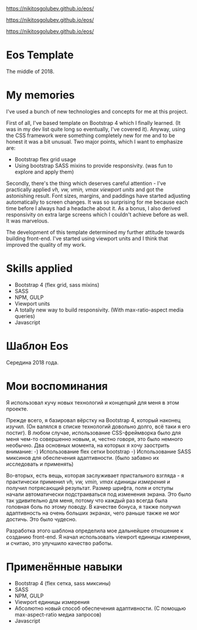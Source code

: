 https://nikitosgolubev.github.io/eos/

https://nikitosgolubev.github.io/eos/

https://nikitosgolubev.github.io/eos/

# Eos Template
The middle of 2018. 

# My memories
I've used a bunch of new technologies and concepts for me at this project.

First of all, I've based template on Bootstrap 4 which I finally learned. (It was in my dev list quite long so eventually, I've covered it). Anyway, using the CSS framework were something completely new for me and to be honest it was a bit unusual. Two major points, which I want to emphasize are:
- Bootstrap flex grid usage
- Using bootstrap SASS mixins to provide responsivity. (was fun to explore and apply them)

Secondly, there's the thing which deserves careful attention - I've practically applied *vh, vw, vmin, vmax viewport units* and got the astonishing result. Font sizes, margins, and paddings have started adjusting automatically to screen changes. It was so surprising for me because each time before I always had a headache about it. As a bonus, I also derived responsivity on extra large screens which I couldn't achieve before as well. It was marvelous.

The development of this template determined my further attitude towards building front-end. I've started using viewport units and I think that improved the quality of my work.

# Skills applied
- Bootstrap 4 (flex grid, sass mixins)
- SASS
- NPM, GULP
- Viewport units
- A totally new way to build responsivity. (With max-ratio-aspect media queries)
- Javascript

# Шаблон Eos
Середина 2018 года.

# Мои воспоминания
Я использовал кучу новых технологий и концепций для меня в этом проекте.

Прежде всего, я базировал вёрстку на Bootstrap 4, который наконец изучил. (Он валялся в списке технологий довольно долго, всё таки я его постиг). В любом случае, использование CSS-фреймворка было для меня чем-то совершенно новым, и, честно говоря, это было немного необычно. Два основных момента, на которых я хочу заострить внимание:
-) Использование flex сетки bootstrap
-) Использование SASS миксинов для обеспечения адаптивности. (было забавно их исследовать и применять)

Во-вторых, есть вещь, которая заслуживает пристального взгляда - я практически применил *vh, vw, vmin, vmax единицы измерения* и получил потрясающий результат. Размер шрифта, поля и отступы начали автоматически подстраиваться под изменения экрана. Это было так удивительно для меня, потому что каждый раз всегда была головная боль по этому поводу. В качестве бонуса, я также получил адаптивность на очень больших экранах, чего раньше также не мог достичь. Это было чудесно.

Разработка этого шаблона определила мое дальнейшее отношение к созданию front-end. Я начал использовать viewport единицы измерения, и считаю, это улучшило качество работы.

# Применённые навыки
- Bootstrap 4 (flex сетка, sass миксины)
- SASS
- NPM, GULP
- Viewport единицы измерения
- Абсолютно новый способ обеспечения адаптивности. (С помощью max-aspect-ratio медиа запросов)
- Javascript

